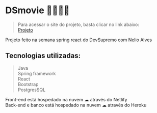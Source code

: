 # DSmovie 🤖👻🐱‍🏍
> Para acessar o site do projeto, basta clicar no link abaixo: <br>
> <a href="https://lordeluandsmovie.netlify.app/" > Projeto </a>

<p> Projeto feito na semana spring react do DevSupremo com Nelio Alves </p>

## Tecnologias utilizadas: 
> Java <br>
> Spring framework <br>
> React <br>
> Bootstrap <br>
> PostgresSQL

<p> Front-end está hospedado na nuvem ☁ através do Netlify <br>
Back-end e banco está hospedado na nuvem ☁ através do Heroku </p>
